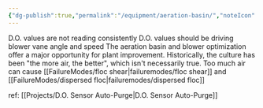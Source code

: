 ```yaml
---
{"dg-publish":true,"permalink":"/equipment/aeration-basin/","noteIcon":"","created":"2025-01-15T13:31:36.629-06:00"}
---
```


D.O. values are not reading consistently 
D.O. values should be driving  blower vane angle and speed
The aeration basin and blower optimization offer a major opportunity for plant improvement. Historically, the culture has been "the more air, the better", which isn't necessarily true. Too much air can cause [[FailureModes/floc shear\|failuremodes/floc shear]] and [[FailureModes/dispersed floc\|failuremodes/dispersed floc]] 

ref:
[[Projects/D.O. Sensor Auto-Purge\|D.O. Sensor Auto-Purge]]